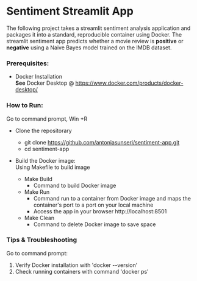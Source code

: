 # Sentiment Streamlit App
The following project takes a streamlit sentiment analysis application and packages it into a standard, reproducible container using Docker. The streamlit sentiment app predicts whether a movie review is **positive** or **negative**  using a Naive Bayes model trained on the IMDB dataset.

### Prerequisites:
- Docker Installation \
**See** Docker Desktop @ https://www.docker.com/products/docker-desktop/

### How to Run:
Go to command prompt, Win +R  
- Clone the repositorary
  - git clone https://github.com/antoniasunseri/sentiment-app.git
  - cd sentiment-app

- Build the Docker image: \
Using Makefile to build image
  - Make Build
    - Command to build Docker image
  - Make Run
    - Command run to a container from Docker image and maps the container's port to a port on your local machine
    - Access the app in your browser http://localhost:8501
  - Make Clean
    - Command to delete Docker image to save space

### Tips & Troubleshooting
Go to command prompt: 
1. Verify Docker installation with 'docker --version'
2. Check running containers with command 'docker ps'
   

  
